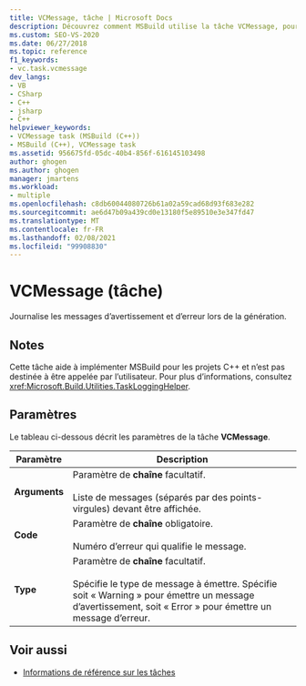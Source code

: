 ```yaml
---
title: VCMessage, tâche | Microsoft Docs
description: Découvrez comment MSBuild utilise la tâche VCMessage, pour consigner les messages d’avertissement et d’erreur pendant une génération pour les projets C++.
ms.custom: SEO-VS-2020
ms.date: 06/27/2018
ms.topic: reference
f1_keywords:
- vc.task.vcmessage
dev_langs:
- VB
- CSharp
- C++
- jsharp
- C++
helpviewer_keywords:
- VCMessage task (MSBuild (C++))
- MSBuild (C++), VCMessage task
ms.assetid: 956675fd-05dc-40b4-856f-616145103498
author: ghogen
ms.author: ghogen
manager: jmartens
ms.workload:
- multiple
ms.openlocfilehash: c8db60044080726b61a02a59cad68d93f683e282
ms.sourcegitcommit: ae6d47b09a439cd0e13180f5e89510e3e347fd47
ms.translationtype: MT
ms.contentlocale: fr-FR
ms.lasthandoff: 02/08/2021
ms.locfileid: "99908830"
---
```

# <a name="vcmessage-task"></a>VCMessage (tâche)

Journalise les messages d’avertissement et d’erreur lors de la génération.

## <a name="remarks"></a>Notes

 Cette tâche aide à implémenter MSBuild pour les projets C++ et n’est pas destinée à être appelée par l’utilisateur. Pour plus d’informations, consultez <xref:Microsoft.Build.Utilities.TaskLoggingHelper>.

## <a name="parameters"></a>Paramètres

 Le tableau ci-dessous décrit les paramètres de la tâche **VCMessage**.

|Paramètre|Description|
|---------------|-----------------|
|**Arguments**|Paramètre de **chaîne** facultatif.<br /><br /> Liste de messages (séparés par des points-virgules) devant être affichée.|
|**Code**|Paramètre de **chaîne** obligatoire.<br /><br /> Numéro d’erreur qui qualifie le message.|
|**Type**|Paramètre de **chaîne** facultatif.<br /><br /> Spécifie le type de message à émettre. Spécifie soit « Warning » pour émettre un message d’avertissement, soit « Error » pour émettre un message d’erreur.|

## <a name="see-also"></a>Voir aussi

- [Informations de référence sur les tâches](../msbuild/msbuild-task-reference.md)
